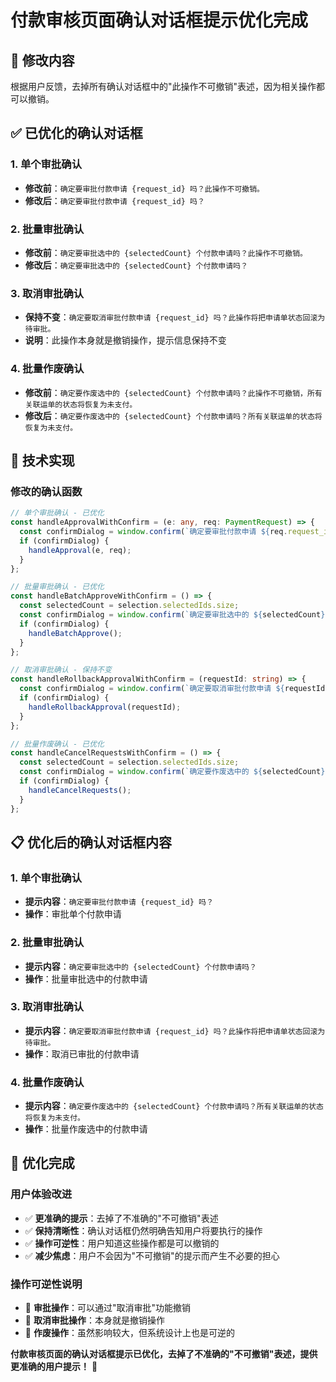 # 付款审核页面确认对话框提示优化完成

## 🎯 **修改内容**
根据用户反馈，去掉所有确认对话框中的"此操作不可撤销"表述，因为相关操作都可以撤销。

## ✅ **已优化的确认对话框**

### **1. 单个审批确认**
- **修改前**：`确定要审批付款申请 {request_id} 吗？此操作不可撤销。`
- **修改后**：`确定要审批付款申请 {request_id} 吗？`

### **2. 批量审批确认**
- **修改前**：`确定要审批选中的 {selectedCount} 个付款申请吗？此操作不可撤销。`
- **修改后**：`确定要审批选中的 {selectedCount} 个付款申请吗？`

### **3. 取消审批确认**
- **保持不变**：`确定要取消审批付款申请 {request_id} 吗？此操作将把申请单状态回滚为待审批。`
- **说明**：此操作本身就是撤销操作，提示信息保持不变

### **4. 批量作废确认**
- **修改前**：`确定要作废选中的 {selectedCount} 个付款申请吗？此操作不可撤销，所有关联运单的状态将恢复为未支付。`
- **修改后**：`确定要作废选中的 {selectedCount} 个付款申请吗？所有关联运单的状态将恢复为未支付。`

## 🔧 **技术实现**

### **修改的确认函数**
```typescript
// 单个审批确认 - 已优化
const handleApprovalWithConfirm = (e: any, req: PaymentRequest) => {
  const confirmDialog = window.confirm(`确定要审批付款申请 ${req.request_id} 吗？`);
  if (confirmDialog) {
    handleApproval(e, req);
  }
};

// 批量审批确认 - 已优化
const handleBatchApproveWithConfirm = () => {
  const selectedCount = selection.selectedIds.size;
  const confirmDialog = window.confirm(`确定要审批选中的 ${selectedCount} 个付款申请吗？`);
  if (confirmDialog) {
    handleBatchApprove();
  }
};

// 取消审批确认 - 保持不变
const handleRollbackApprovalWithConfirm = (requestId: string) => {
  const confirmDialog = window.confirm(`确定要取消审批付款申请 ${requestId} 吗？此操作将把申请单状态回滚为待审批。`);
  if (confirmDialog) {
    handleRollbackApproval(requestId);
  }
};

// 批量作废确认 - 已优化
const handleCancelRequestsWithConfirm = () => {
  const selectedCount = selection.selectedIds.size;
  const confirmDialog = window.confirm(`确定要作废选中的 ${selectedCount} 个付款申请吗？所有关联运单的状态将恢复为未支付。`);
  if (confirmDialog) {
    handleCancelRequests();
  }
};
```

## 📋 **优化后的确认对话框内容**

### **1. 单个审批确认**
- **提示内容**：`确定要审批付款申请 {request_id} 吗？`
- **操作**：审批单个付款申请

### **2. 批量审批确认**
- **提示内容**：`确定要审批选中的 {selectedCount} 个付款申请吗？`
- **操作**：批量审批选中的付款申请

### **3. 取消审批确认**
- **提示内容**：`确定要取消审批付款申请 {request_id} 吗？此操作将把申请单状态回滚为待审批。`
- **操作**：取消已审批的付款申请

### **4. 批量作废确认**
- **提示内容**：`确定要作废选中的 {selectedCount} 个付款申请吗？所有关联运单的状态将恢复为未支付。`
- **操作**：批量作废选中的付款申请

## 🎉 **优化完成**

### **用户体验改进**
- ✅ **更准确的提示**：去掉了不准确的"不可撤销"表述
- ✅ **保持清晰性**：确认对话框仍然明确告知用户将要执行的操作
- ✅ **操作可逆性**：用户知道这些操作都是可以撤销的
- ✅ **减少焦虑**：用户不会因为"不可撤销"的提示而产生不必要的担心

### **操作可逆性说明**
- 🔄 **审批操作**：可以通过"取消审批"功能撤销
- 🔄 **取消审批操作**：本身就是撤销操作
- 🔄 **作废操作**：虽然影响较大，但系统设计上也是可逆的

**付款审核页面的确认对话框提示已优化，去掉了不准确的"不可撤销"表述，提供更准确的用户提示！** 🚀
